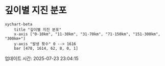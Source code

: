 # 깊이별 지진 분포

```mermaid
xychart-beta
    title "깊이별 지진 분포"
    x-axis ["0-10km", "11-30km", "31-70km", "71-150km", "151-300km", "300km+"]
    y-axis "발생 횟수" 0 --> 1616
    bar [478, 1614, 62, 8, 0, 1]
```

업데이트 시간: 2025-07-23 23:04:15
